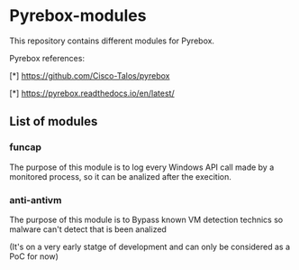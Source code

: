 # Pyrebox-modules
This repository contains different modules for Pyrebox.

Pyrebox references:

[*] https://github.com/Cisco-Talos/pyrebox

[*] https://pyrebox.readthedocs.io/en/latest/

## List of modules
### funcap
The purpose of this module is to log every Windows API call made by a monitored process, so it can be analized after the execition.

### anti-antivm
The purpose of this module is to Bypass known VM detection technics so malware can't detect that is been analized 

(It's on a very early statge of development and can only be considered as a PoC for now)
